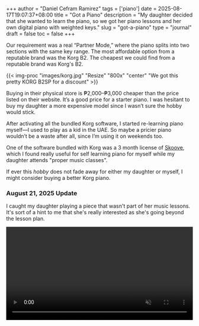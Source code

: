 +++
author = "Daniel Cefram Ramirez"
tags = ['piano']
date = 2025-08-17T19:07:37+08:00
title = "Got a Piano"
description = "My daughter decided that she wanted to learn the piano, so we got her piano lessons and her own digital piano with weighted keys."
slug = "got-a-piano"
type = "journal"
draft = false
toc = false
+++

Our requirement was a real “Partner Mode,” where the piano splits into two sections with the same key range. The most affordable option from a reputable brand was the Korg B2.
The cheapest we could find from a reputable brand was Korg's B2.

{{< img-proc "images/korg.jpg" "Resize" "800x" "center" "We got this pretty KORG B2SP for a discount" >}}

Buying in their physical store is ₱2,000–₱3,000 cheaper than the price listed on their website. It’s a good price for a starter piano.
I was hesitant to buy my daughter a more expensive model since I wasn’t sure the hobby would stick.

After activating all the bundled Korg software, I started re-learning piano myself—I used to play as a kid in the UAE.
So maybe a pricier piano wouldn’t be a waste after all, since I’m using it on weekends too.

One of the software bundled with Korg was a 3 month license of [Skoove](https://www.skoove.com/en), which I found really useful for self learning piano for myself while my daughter attends "proper music classes".

If ever this _hobby_ does not fade away for either my daughter or myself, I might consider buying a better Korg piano.

### August 21, 2025 Update

I caught my daughter playing a piece that wasn't part of her music lessons. It's sort of a hint to me that she's really interested as she's going beyond the lesson plan.

<video width="100%" autoplay muted controls>
  <source src="images/janine-piano.webm" type="video/webm">
</video>
